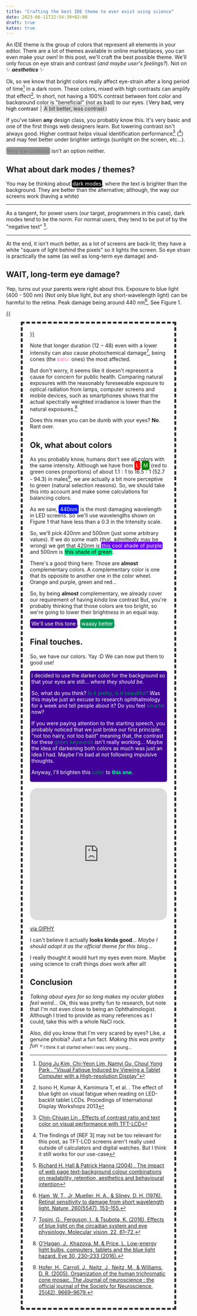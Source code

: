 ```yaml
---
title: "Crafting the best IDE theme to ever exist using science"
date: 2023-06-11T22:54:39+02:00
draft: true
katex: true
---
```


An IDE theme is the group of colors that represent all elements in your editor. There are a lot of themes available in online marketplaces, you can even make your own! In this post, we'll craft the best possible theme. We'll only focus on eye strain and contrast (*and maybe user's feelings?*). Not on :sparkles: ***aesthetics*** :sparkles:

Ok, so we know that bright colors really affect eye-strain after a long period of time[^1] in a dark room. These colors, mixed with high contrasts can amplify that effect[^2]. In short, not having a 100% contrast between font color and background color is "beneficial" (not as bad) to our eyes. (<span class="very-bad">Very bad, very high contrast</span> | <span class="kinda-good">A bit better, less contrast</span>)

If you've taken **any** design class, you probably know this. It's very basic and one of the first things web designers learn. But lowering contrast isn't always good. Higher contrast helps visual identification performance[^3] ([^4]) and may feel better under brighter settings (sunlight on the screen, etc...).

<span class="very-low-contr">Very low contrast</span> isn't an option neither.

## What about dark modes / themes?

You may be thinking about <span class="dark-mode">dark modes</span>, where the text is brighter than the background. They are better than the alternative; although, the way our screens work (having a white)

---

As a tangent, for power users (our target, programmers in this case), dark modes tend to be the norm. For normal users, they tend to be put of by the "negative text" [^6].

---

At the end, it isn't much better, as a lot of screens are back-lit; they have a white "square of light behind the pixels" so it lights the screen. So eye strain is practically the same (as well as long-term eye damage) and-

## WAIT, long-term eye damage?

Yep, turns out your parents were right about this. Exposure to blue light (400 - 500 nm) (Not only blue 
light, but any short-wavelength light) can be harmful to the retina. Peak damage being around 440 nm[^8], See Figure 1.

<a href="https://www.ncbi.nlm.nih.gov/pmc/articles/PMC4734149/figure/f1/">{{<figure src="https://www.ncbi.nlm.nih.gov/pmc/articles/PMC4734149/bin/mv-v22-61-f1.jpg" style="padding:20px;background-color: white; border: 5px dashed #292a2d;" caption="**Figure 1** | Source: [Tosini, G., Ferguson, I., & Tsubota, K. (2016). Effects of blue light on the circadian system and eye physiology. Molecular vision, 22, 61–72.](https://www.ncbi.nlm.nih.gov/pmc/articles/PMC4734149/) Copyright © 2016 Molecular Vision ; Creative Commons Attributions License" captionPosition="left">}}</a>

Note that longer duration ($12 - 48$) even with a lower intensity can also cause photochemical damage[^9], being cones (the <span class="wrd-color">**color**</span> ones) the most affected.

But don't worry, it seems like it doesn't represent a cause for concern for public health. Comparing natural exposures with the reasonably foreseeable exposure to optical radiation from lamps, computer screens and mobile devices, such as smartphones shows that the actual spectrally weighted irradiance is lower than the natural exposures.[^10]

Does this mean you can be dumb with your eyes? **No**.
Rant over.

## Ok, what about colors

As you probably know, humans don't see all colors with the same intensity. Although we have from <span class="wrd L">L</span>:<span class="wrd M">M</span> (red to green cones proportions) of about $1.1:1$ to $16.5:1$ ($52.7%$ - $94.3%$) in males[^11], we are actually a bit more perceptive to green (natural selection reasons). So, we should take this into account and make some calculations for balancing colors.

As we saw, <span class="wrd S">$440 nm$</span> is the most damaging wavelength in LED screens. So we'll use wavelengths shown on Figure 1 that have less than a $0.3$ in the Intensity scale.

So, we'll pick $420nm$ and $500nm$ (just some arbitrary values). If we do some math (that, admittedly may be wrong) we get that $420nm$ is <span style="background-color:#6a00ff;color:white;padding:2px;border-radius:5px;">this cool shade of purple</span> and $500nm$ is <span style="background-color:#00ff92;color:black;padding:2px;border-radius:5px;">this shade of green</span>.

There's a good thing here: Those are **almost** complementary colors. A complementary color is one that its opposite to another one in the color wheel. Orange and purple, green and red...

So, by being **almost** complementary, we already cover our requirement of having *kinda* low contrast
But, you're probably thinking that those colors are too bright, so we're going to lower their brightness in an equal way.

<span class="wrd" style="background-color: #400099;">We'll use this tone</span>, <span class="wrd" style="background-color:#009957;">waaay better</span>.

## Final touches.

So, we have our colors. Yay :D We can now put them to good use!
<div class="wrd" style="background-color: #400099;">I decided to use the darker color for the background so that your eyes are still... <i>where they should be.</i>

So, what do you think? <span style="color:#009957;">Is it pretty, is it beautiful?</span> Was this maybe just an excuse to research ophthalmology for a week and tell people about it? Do you feel <span style="color:#009957;">smarter</span> now?

If you were paying attention to the starting speech, you probably noticed that we just broke our first principle: "not too hairy, not too bald" meaning that, the contrast for these <span style="color:#009957;">green keywords</span> isn't really working... Maybe the idea of darkening both colors as much was just an idea I had. Maybe I'm bad at not following impulsive thoughts.

Anyway, I'll brighten this <span style="color:#009957;">color</span> to <span style="color:#00ff92;font-weight:bold;">this one</span>.

</div>

<br>

<div style="width:100%;height:0;padding-bottom:96%;position:relative;"><iframe src="https://giphy.com/embed/JmUfwENE6i4Jxig27n" width="100%" height="100%" style="position:absolute;border-radius:20px;" frameBorder="0" class="giphy-embed" allowFullScreen></iframe></div><p><a href="https://giphy.com/gifs/cat-wow-ruillu-JmUfwENE6i4Jxig27n">via GIPHY</a></p>

I can't believe it actually **looks kinda good**... *Maybe I should adopt it as the official theme for this blog...*

I really thought it would hurt my eyes even more. Maybe using science to craft things *does* work after all! 

## Conclusion

*Talking about eyes for so long makes my ocular globes feel weird...*
Ok, this was pretty fun to research, but note that I'm not even close to being an Ophthalmologist. Although I tried to provide as many references as I could, take this with a whole NaCl rock.

Also, did you know that I'm very scared by eyes? Like, a genuine phobia? Just a fun fact. *Making this was pretty fun :skull:* <sub>I think it all started when I was very young...</sub>

[^1]: [Dong Ju Kim, Chi-Yeon Lim, Namyi Gu, Choul Yong Park . "Visual Fatigue Induced by Viewing a Tablet Computer with a High-resolution Display"](https://www.ncbi.nlm.nih.gov/pmc/articles/PMC5636714/pdf/kjo-31-388.pdf)

[^2]: Isono H, Kumar A, Kamimura T, et al. . The effect of blue light on visual fatigue when reading on LED-backlit tablet LCDs. Procedings of International Display Workshops 2013

[^3]: [Chin-Chiuan Lin . Effects of contrast ratio and text color on visual performance with TFT-LCD](https://doi.org/10.1016/S0169-8141(02)00175-0)

[^4]: The findings of [REF 3] may not be too relevant for this post, as TFT-LCD screens aren't really used outside of calculators and digital watches. But I think it still works for our use-case

[^5]: [Sheppard, A. L., & Wolffsohn, J. S. (2018) . Digital eye strain: prevalence, measurement and amelioration. BMJ open ophthalmology, 3(1), e000146](https://doi.org/10.1136/bmjophth-2018-000146)

[^6]: [Richard H. Hall & Patrick Hanna (2004) . The impact of web page text-background colour combinations on readability, retention, aesthetics and behavioural intention](https://www.tandfonline.com/doi/abs/10.1080/01449290410001669932)

[^7]: [Light emitting diode physics -> Materials table, Wikipedia](https://en.wikipedia.org/wiki/Light-emitting_diode_physics#Materials)

[^8]: [Ham, W. T., Jr, Mueller, H. A., & Sliney, D. H. (1976). Retinal sensitivity to damage from short wavelength light. Nature, 260(5547), 153–155.](https://doi.org/10.1038/260153a0)

[^9]: [Tosini, G., Ferguson, I., & Tsubota, K. (2016). Effects of blue light on the circadian system and eye physiology. Molecular vision, 22, 61–72.](https://pubmed.ncbi.nlm.nih.gov/26900325/)

[^10]: [O'Hagan, J., Khazova, M. & Price, L. Low-energy light bulbs, computers, tablets and the blue light hazard. Eye 30, 230–233 (2016).](https://doi.org/10.1038/eye.2015.261)

[^11]: [Hofer, H., Carroll, J., Neitz, J., Neitz, M., & Williams, D. R. (2005). Organization of the human trichromatic cone mosaic. The Journal of neuroscience : the official journal of the Society for Neuroscience, 25(42), 9669–9679.](https://www.ncbi.nlm.nih.gov/pmc/articles/PMC6725723/)

<style>	.kinda-good {background-color: #dbdbdb !important;color: #262626;padding: 2px; border-radius: 5px;	}.very-bad {background-color: #FFFFFF;color: #000000;	padding: 2px;border-radius: 5px;} .very-low-contr { background-color: #9c9c9c; color: #737373; padding: 2px; border-radius: 5px;} .dark-mode { background-color: #000000; color: #FFFFFF; padding: 2px; border-radius: 5px; } .wrd-color { background: -webkit-linear-gradient(180deg, pink, hotpink); -webkit-background-clip: text; -webkit-text-fill-color: transparent; } .wrd { padding: 4px; color:white; border-radius: 5px; } .S { background-color: #0013ff } .M {background-color: green;} .L {background-color: red;} .correct {background-color: orange; color:black; padding: 2px; border-radius: 5px; border: 2px dashed yellow} </style>